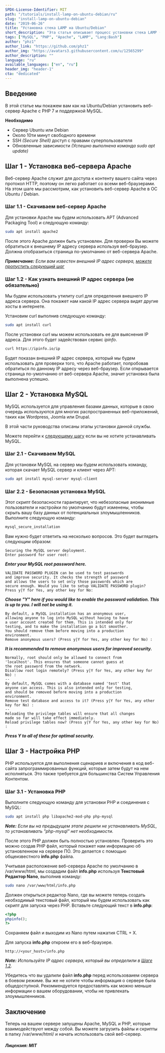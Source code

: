 ```yaml
---
SPDX-License-Identifier: MIT
path: "/tutorials/install-lamp-on-ubuntu-debian/ru"
slug: "install-lamp-on-ubuntu-debian"
date: "2019-06-26"
title: "Установка стека LAMP на Ubuntu/Debian"
short_description: "Эта статья описывает процесс установки стека LAMP (Apache, MySQL, PHP) на серверы Ubuntu/Debian."
tags: ["MySQL", "PHP", "Apache", "LAMP", "Lang:Bash"]
author: "phz1"
author_link: "https://github.com/phz1"
author_img: "https://avatars3.githubusercontent.com/u/12565299"
author_description: ""
language: "ru"
available_languages: ["en", "ru"]
header_img: "header-1"
cta: "dedicated"
---
```


## Введение

В этой статье мы покажем вам как на Ubuntu/Debian установить веб-сервер Apache с PHP 7 и поддержкой MySQL.

**Необходимо**

* Сервер Ubuntu или Debian
* Около 10ти минут свободного времени
* SSH *(Secure Shell)* доступ с правами суперпользователя
* Обновленные зависимости *(Успешно выполнена команда sudo apt update)*

## Шаг 1 - Установка веб-сервера Apache

Веб-сервер Apache служит для доступа к контенту вашего сайта через протокол HTTP, поэтому он легко работает со всеми веб-браузерами.
На этом шаге мы рассмотрим, как установить веб-сервер Apache в ОС Ubuntu / Debian.

### Шаг 1.1 - Скачиваем веб-сервер Apache

Для установки Apache мы будем использовать APT (Advanced Packaging Tool) и следующую команду:

```bash
sudo apt install apache2
```

После этого Apache должен быть установлен. Для проверки Вы можете обратиться к внешнему IP адресу сервера используя веб-браузер. Должна отобразиться страница по-умолчанию от веб-сервера Apache.

*__Примечание:__ Если вам известен внешний IP адрес сервера, [можете пропустить следующий шаг](#optional-step-12---finding-public-ip-address)*

### Шаг 1.2 - Как узнать внешний IP адрес сервера (не обязательно)

Мы будем использовать утилиту curl для определения внешнего IP адреса сервера. Она покажет нам какой IP адрес сервера видят другие хосты в интернете.

Установим curl выполнив следующую команду:

```bash
sudo apt install curl
```

После установки curl мы можем использовать ее для выяснения IP адреса. Для этого будет задействован сервис *ipinfo*.

```bash
curl https://ipinfo.io/ip
```

Будет показан внешний IP адрес сервера, который мы будем использовать для проверки того, что Apache работает, попробовав обратиться по данному IP адресу через веб-браузер. Если открывается страница по-умолчанию от веб-сервера Apache, значит установка была выполнена успешно.

## Шаг 2 - Установка MySQL

MySQL используется для управления базами данных, которые в свою очередь используются для многих распространенных веб-приложений, таких как Wordpress, Joomla или Drupal.

В этой части руководства описаны этапы установки данной службы.

Можете перейти к [следующему шагу](#step-3---setting-up-php) если вы не хотите устанавливать MySQL.

### Шаг 2.1 - Скачиваем MySQL

Для установки MySQL на сервер мы будем использовать команду, которая скачает MySQL сервер и клиент через APT:

```bash
sudo apt install mysql-server mysql-client
```

### Шаг 2.2 - Безопасная установка MySQL

Этот скрипт безопасности гарантирует, что небезопасные анонимные пользователи и настройки по умолчанию будут изменены, чтобы скрыть вашу базу данных от потенциальных злоумышленников.
Выполните следующую команду:

```bash
mysql_secure_installation
```

Вам нужно будет ответить на несколько вопросов. Это будет выглядеть следующим образом:

```
Securing the MySQL server deployment.
Enter password for user root:
```

*__Enter your MySQL root password here.__*

```
VALIDATE PASSWORD PLUGIN can be used to test passwords
and improve security. It checks the strength of password
and allows the users to set only those passwords which are
secure enough. Would you like to setup VALIDATE PASSWORD plugin?
Press y|Y for Yes, any other key for No:
```

*__Choose "Y" here if you would like to enable the password validation. This is up to you. I will not be using it.__*

```
By default, a MySQL installation has an anonymous user,
allowing anyone to log into MySQL without having to have
a user account created for them. This is intended only for
testing, and to make the installation go a bit smoother.
You should remove them before moving into a production
environment.
Remove anonymous users? (Press y|Y for Yes, any other key for No) :
```

*__It is recommended to remove anonymous users for improved security.__*

```
Normally, root should only be allowed to connect from
'localhost'. This ensures that someone cannot guess at
the root password from the network.
Disallow root login remotely? (Press y|Y for Yes, any other key for No) :
--
By default, MySQL comes with a database named 'test' that
anyone can access. This is also intended only for testing,
and should be removed before moving into a production
environment.
Remove test database and access to it? (Press y|Y for Yes, any other key for No) :
--
Reloading the privilege tables will ensure that all changes
made so far will take effect immediately.
Reload privilege tables now? (Press y|Y for Yes, any other key for No) :
```

*__Press Y to all of these for optimal security.__*

## Шаг 3 - Настройка PHP

PHP используется для выполнения сценариев и включения в код веб-сайта запрограммированных функций, которые затем будут на нем исполняться. Это также требуется для большинства Систем Управления Контентом.

### Шаг 3.1 - Установка PHP

Выполните следующую команду для установки PHP и соединения с MySQL:

```bash
sudo apt install php libapache2-mod-php php-mysql
```

*__Note:__ Если вы на предыдущем этапе решили не устанавливать MySQL, то устанавливать "php-mysql" нет необходимости.*

После этого PHP должен быть полностью установлен. Проверить это можно создав PHP файл, который покажет нам информацию об установленном на сервере ПО. Это делается с помощью общеизвестного **info.php** файла.

Учитывая расположение веб-сервера Apache по умолчанию в /var/www/html, мы создадим файл **info.php** используя **Текстовый Редактор Nano**, выполнив команду:

```bash
sudo nano /var/www/html/info.php
```

Должен открыться редактор Nano, где вы можете теперь создать необходимый текстовый файл, который мы будем использовать как скрипт для запуска через PHP. Вставьте следующий текст в **info.php**:

```php
<?php
phpinfo();
?>
```

Сохраняем файл и выходим из Nano путем нажатия CTRL + X.

Для запуска **info.php** откроем его в веб-браузере.

```
http://<your_host>/info.php
```

*__Note:__ Используйте IP адрес сервера, который вы определили в [Шаге 1.2](#optional-step-12---finding-public-ip-address).*

Убедитесь что вы удалили файл **info.php** перед использоваием сервера в боевом режиме. Вы же не хотите чтобы информация о сервере была общедоступной. Рекоммендуется предоставлять как можно меньше информации о вашем оборудовании, чтобы не привлекать злоумышленников.

## Заключение

Теперь на вашем сервере запущены Apache, MySQL и PHP, которые взаимодействуют между собой. Вы можете загрузить файлы и скрипты в папку /var/www/html/ и начать использовать свой веб-сервер.

##### Лицензия: MIT

<!---

Contributors's Certificate of Origin

By making a contribution to this project, I certify that:

(a) The contribution was created in whole or in part by me and I have
    the right to submit it under the license indicated in the file; or

(b) The contribution is based upon previous work that, to the best of my
    knowledge, is covered under an appropriate license and I have the
    right under that license to submit that work with modifications,
    whether created in whole or in part by me, under the same license
    (unless I am permitted to submit under a different license), as
    indicated in the file; or

(c) The contribution was provided directly to me by some other person
    who certified (a), (b) or (c) and I have not modified it.

(d) I understand and agree that this project and the contribution are
    public and that a record of the contribution (including all personal
    information I submit with it, including my sign-off) is maintained
    indefinitely and may be redistributed consistent with this project
    or the license(s) involved.

Signed-off-by: phz1 - phyze@protonmail.ch

-->
